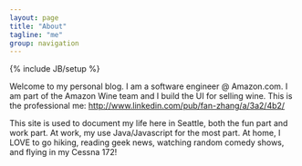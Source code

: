 ```yaml
---
layout: page
title: "About"
tagline: "me"
group: navigation
---
```

{% include JB/setup %}

Welcome to my personal blog. I am a software engineer @ Amazon.com. I am part of the Amazon Wine team and I build the UI for selling wine. This is the professional me: <http://www.linkedin.com/pub/fan-zhang/a/3a2/4b2/>

This site is used to document my life here in Seattle, both the fun part and work part. At work, my use Java/Javascript for the most part. At home, I LOVE to go hiking, reading geek news, watching random comedy shows, and flying in my Cessna 172!  

 
